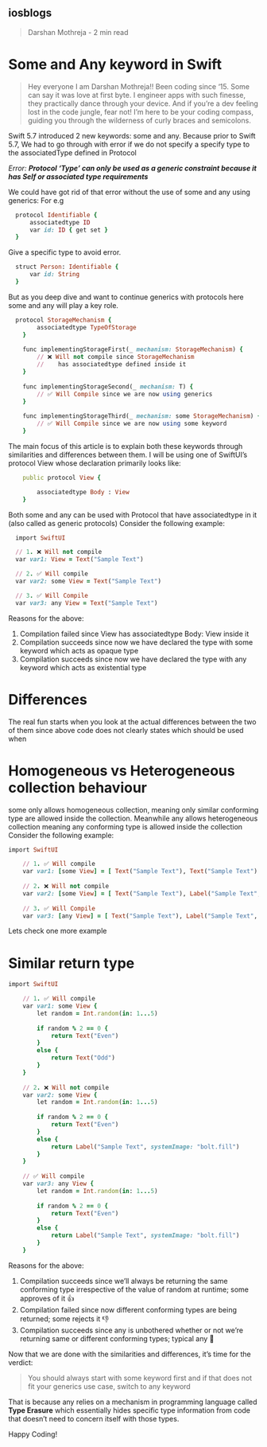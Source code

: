 ## iosblogs

> Darshan Mothreja - 2 min read

# Some and Any keyword in Swift

> Hey everyone I am Darshan Mothreja!! Been coding since ‘15. Some can say it was love at first byte. I engineer apps with such finesse, they practically dance through your device. And if you’re a dev feeling lost in the code jungle, fear not! I’m here to be your coding compass, guiding you through the wilderness of curly braces and semicolons.


Swift 5.7 introduced 2 new keywords:  some  and  any. Because prior to Swift 5.7, We had to go through with error if we do not specify a specify type to the associatedType defined in Protocol

_Error: **Protocol ‘Type’ can only be used as a generic constraint because it has Self or associated type requirements**_


We could have got rid of that error without the use of  some  and  any  using generics: For e.g

```ruby
  protocol Identifiable {
      associatedtype ID
      var id: ID { get set }
  }
```
Give a specific type to avoid error.

```ruby
  struct Person: Identifiable {
      var id: String
  }
```

But as you deep dive and want to continue generics with protocols here some and any will play a key role.

```ruby
  protocol StorageMechanism {
        associatedtype TypeOfStorage
    }
    
    func implementingStorageFirst(_ mechanism: StorageMechanism) {
        // ❌ Will not compile since StorageMechanism
        //    has associatedtype defined inside it
    }
    
    func implementingStorageSecond(_ mechanism: T) {
        // ✅ Will Compile since we are now using generics
    }
    
    func implementingStorageThird(_ mechanism: some StorageMechanism) {
        // ✅ Will Compile since we are now using some keyword
    }
  ```

The main focus of this article is to explain both these keywords through similarities and differences between them. I will be using one of SwiftUI’s protocol View whose declaration primarily looks like:

```ruby
    public protocol View {

        associatedtype Body : View
    }
 ```

Both  some  and  any  can be used with Protocol that have associatedtype in it (also called as generic protocols)
Consider the following example:

```ruby
  import SwiftUI

  // 1. ❌ Will not compile
  var var1: View = Text("Sample Text")

  // 2. ✅ Will compile
  var var2: some View = Text("Sample Text")

  // 3. ✅ Will Compile
  var var3: any View = Text("Sample Text")
```

Reasons for the above:
1. Compilation failed since  View  has  associatedtype Body: View  inside it
2. Compilation succeeds since now we have declared the type with  some  keyword which acts as opaque type
3. Compilation succeeds since now we have declared the type with  any  keyword which acts as existential type

# Differences
The real fun starts when you look at the actual differences between the two of them since above code does not clearly states which should be used when

# Homogeneous vs Heterogeneous collection behaviour

some  only allows homogeneous collection, meaning only similar conforming type are allowed inside the collection. Meanwhile  any  allows heterogeneous collection meaning any conforming type is allowed inside the collection
Consider the following example:

```ruby
import SwiftUI

    // 1. ✅ Will compile
    var var1: [some View] = [ Text("Sample Text"), Text("Sample Text") ]
    
    // 2. ❌ Will not compile
    var var2: [some View] = [ Text("Sample Text"), Label("Sample Text", systemImage: "bolt.fill") ]
    
    // 3. ✅ Will Compile
    var var3: [any View] = [ Text("Sample Text"), Label("Sample Text", systemImage: "bolt.fill") ]
  ```

Lets check one more example 

# Similar return type

```ruby
import SwiftUI

    // 1. ✅ Will compile
    var var1: some View {
        let random = Int.random(in: 1...5)
        
        if random % 2 == 0 {
            return Text("Even")
        }
        else {
            return Text("Odd")
        }
    }
    
    // 2. ❌ Will not compile
    var var2: some View {
        let random = Int.random(in: 1...5)
        
        if random % 2 == 0 {
            return Text("Even")
        }
        else {
            return Label("Sample Text", systemImage: "bolt.fill")
        }
    }
    
    // ✅ Will compile
    var var3: any View {
        let random = Int.random(in: 1...5)
        
        if random % 2 == 0 {
            return Text("Even")
        }
        else {
            return Label("Sample Text", systemImage: "bolt.fill")
        }
    }
```

Reasons for the above:
1. Compilation succeeds since we’ll always be returning the same conforming type irrespective of the value of random at runtime;  some  approves of it 👍
2. Compilation failed since now different conforming types are being returned;  some  rejects it 👎
3. Compilation succeeds since  any  is unbothered whether or not we’re returning same or different conforming types; typical  any  🥱

Now that we are done with the similarities and differences, it’s time for the verdict:

>You should always start with some keyword first and if that does not fit your generics use case, switch to  any  keyword

That is because  any  relies on a mechanism in programming language called **Type Erasure** which essentially hides specific type information from code that doesn’t need to concern itself with those types. 

Happy Coding!
